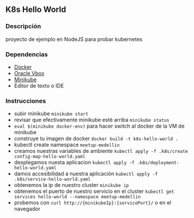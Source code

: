 ## K8s Hello World

### **Descripción**

proyecto de ejemplo en NodeJS para probar kubernetes


###  **Dependencias**

- [Docker](https://docs.docker.com/install/)
- [Oracle Vbox](https://www.virtualbox.org/)
- [Minikube](https://kubernetes.io/docs/tasks/tools/install-minikube/) 
- Editor de texto o IDE

### **Instrucciones**

- subir minikube `minikube start`
- revisar que efectivamente minikube esté arriba `minikube status`
- `eval $(minikube docker-env)` para hacer switch al docker de la VM de minikube
- construye tu imagen de  docker  `docker build -t k8s-hello-world .`
- kubectl create namespace `meetup-medellin`
- creamos nuestras variables de ambiente `kubectl apply -f .k8s/create config-map-hello-world.yaml`
- desplegamos nuesta aplicacion `kubectl apply -f .k8s/deployment-hello-world.yaml`
- damos accesibilidad a nuestra aplicación `kubectl apply -f .k8s/service-hello-world.yaml`
- obtenemos la ip de nuestro cluster `minikube ip`
- obtenemos el puerto de nuestro servicio en el cluster `kubectl get services hello-world --namespace meetup-medellin`
- probemos con `curl http://{minikubeIp}:{servicePort}/` o en el navegador
